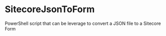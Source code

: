 # SitecoreJsonToForm
PowerShell script that can be leverage to convert a JSON file to a Sitecore Form
